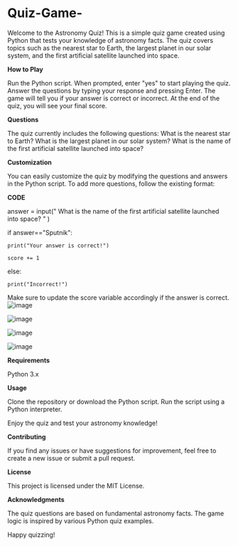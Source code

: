# Quiz-Game-

Welcome to the Astronomy Quiz! This is a simple quiz game created using Python that tests your knowledge of astronomy facts. The quiz covers topics such as the nearest star to Earth, the largest planet in our solar system, and the first artificial satellite launched into space.


**How to Play**

Run the Python script.
When prompted, enter "yes" to start playing the quiz.
Answer the questions by typing your response and pressing Enter.
The game will tell you if your answer is correct or incorrect.
At the end of the quiz, you will see your final score.


**Questions**


The quiz currently includes the following questions:
What is the nearest star to Earth?
What is the largest planet in our solar system?
What is the name of the first artificial satellite launched into space?


**Customization**



You can easily customize the quiz by modifying the questions and answers in the Python script. To add more questions, follow the existing format:


**CODE**

answer = input(" What is the name of the first artificial satellite launched into space? " )


if answer=="Sputnik":

    print("Your answer is correct!")

    score += 1



else:

    print("Incorrect!")



Make sure to update the score variable accordingly if the answer is correct.
![image](https://github.com/user-attachments/assets/3d528491-0120-4e42-9701-520ae63c0361)

![image](https://github.com/user-attachments/assets/136008f7-40bf-41dd-9ab4-da655e099fa3)


![image](https://github.com/user-attachments/assets/6db07d08-5f5f-4099-85dd-a0ac9f0218cb)

![image](https://github.com/user-attachments/assets/6d125234-c0c3-4ec8-871b-528953926607)



**Requirements**


Python 3.x


**Usage**


Clone the repository or download the Python script.
Run the script using a Python interpreter.

Enjoy the quiz and test your astronomy knowledge!

**Contributing**



If you find any issues or have suggestions for improvement, feel free to create a new issue or submit a pull request.

**License**


This project is licensed under the MIT License.

**Acknowledgments**


The quiz questions are based on fundamental astronomy facts.
The game logic is inspired by various Python quiz examples.

Happy quizzing!
